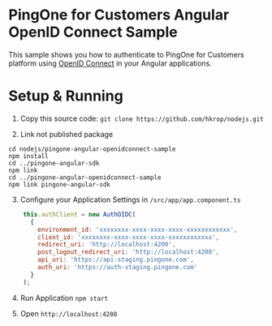 # PingOne for Customers Angular OpenID Connect Sample

This sample shows you how to authenticate to PingOne for Customers platform using [OpenID Connect](http://openid.net/connect/) in your Angular applications.

# Setup & Running
1. Copy this source code: `git clone https://github.com/hkrop/nodejs.git`

2. Link not published package

```
cd nodejs/pingone-angular-openidconnect-sample
npm install
cd ../pingone-angular-sdk
npm link
cd ../pingone-angular-openidconnect-sample
npm link pingone-angular-sdk
```

3. Configure your Application Settings in `/src/app/app.component.ts`

```js
    this.authClient = new AuthOIDC(
      {
        environment_id: 'xxxxxxxx-xxxx-xxxx-xxxx-xxxxxxxxxxxx',
        client_id: 'xxxxxxxx-xxxx-xxxx-xxxx-xxxxxxxxxxxx',
        redirect_uri: 'http://localhost:4200',
        post_logout_redirect_uri: 'http://localhost:4200',
        api_uri: 'https://api-staging.pingone.com',
        auth_uri: 'https://auth-staging.pingone.com'
      }
    );
```

4. Run Application `npm start`

5. Open `http://localhost:4200`
